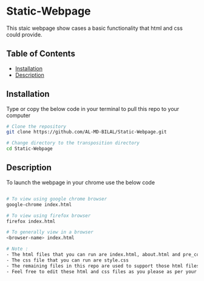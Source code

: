 # Static-Webpage

This staic webpage show cases a basic functionality that html and css could provide. 

## Table of Contents

- [Installation](#installation)
- [Description](#description)

## Installation

Type or copy the below code in your terminal to pull this repo to your computer 
```bash
# Clone the repository
git clone https://github.com/AL-MD-BILAL/Static-Webpage.git

# Change directory to the transposition directory
cd Static-Webpage
```

## Description 

To launch the webpage in your chrome use the below code

```bash

# To view using google chrome browser
google-chrome index.html

# To view using firefox browser
firefox index.html

# To generally view in a browser
<browser-name> index.html

# Note :
- The html files that you can run are index.html, about.html and pre_conc.html
- The css file that you can run are style.css
- The remaining files in this repo are used to support those html files by providing images, pdf, etc
- Feel free to edit these html and css files as you please as per your requirements

```

